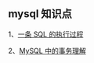## mysql 知识点   

1、[一条 SQL 的执行过程](https://github.com/boilingfrog/Go-POINT/blob/master/mysql/1%E3%80%81%E4%B8%80%E6%9D%A1sql%E7%9A%84%E6%89%A7%E8%A1%8C%E8%BF%87%E7%A8%8B.md)   

2、[MySQL 中的事务理解](https://github.com/boilingfrog/Go-POINT/blob/master/mysql/2%E3%80%81MySQL%E4%B8%AD%E7%9A%84%E4%BA%8B%E5%8A%A1%E7%90%86%E8%A7%A3.md)     



